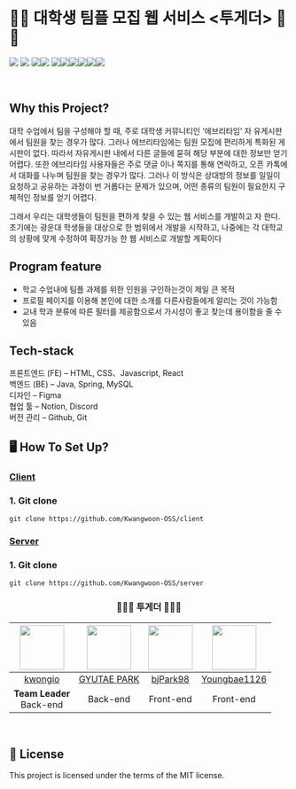 # 🏫🤝 대학생 팀플 모집 웹 서비스 <투게더> 🤝🏫

<img src="https://img.shields.io/badge/GitHub-black?logo=github"> <img src="https://img.shields.io/badge/HTML-orange?logo=html5&logoColor=white">
<img src="https://img.shields.io/badge/CSS-blue?logo=css3&logoColor=white"><img src="https://img.shields.io/badge/JavaScript-yellow?logo=javascript&logoColor=white">
<img src="https://img.shields.io/badge/JavaScript-yellow?logo=javascript&logoColor=white"><img src="https://img.shields.io/badge/React-brightgreen?logo=react&logoColor=white"><img src="https://img.shields.io/badge/Spring-brightgreen?logo=spring&logoColor=white"><img src="https://img.shields.io/badge/MySQL-blue?logo=mysql&logoColor=white"><img src="https://img.shields.io/badge/Figma-brightgreen?logo=figma&logoColor=white"><img src="https://img.shields.io/badge/Notion-lightgrey?logo=notion&logoColor=white">

<br>

## Why this Project?

대학 수업에서 팀을 구성해야 할 때, 주로 대학생 커뮤니티인 ‘에브리타임’ 자
유게시판에서 팀원을 찾는 경우가 많다. 그러나 에브리타임에는 팀원 모집에 
편리하게 특화된 게시판이 없다. 따라서 자유게시판 내에서 다른 글들에 묻혀 
해당 부분에 대한 정보만 얻기 어렵다. 또한 에브리타임 사용자들은 주로 댓글
이나 쪽지를 통해 연락하고, 오픈 카톡에서 대화를 나누며 팀원을 찾는 경우가 
많다. 그러나 이 방식은 상대방의 정보를 일일이 요청하고 공유하는 과정이 번
거롭다는 문제가 있으며, 어떤 종류의 팀원이 필요한지 구체적인 정보를 얻기 
어렵다.

그래서 우리는 대학생들이 팀원을 편하게 찾을 수 있는 웹 서비스를 개발하고
자 한다. 초기에는 광운대 학생들을 대상으로 한 범위에서 개발을 시작하고, 나중에는 각 대학교의 상황에 맞게 수정하여 확장가능 한 웹 서비스로 개발할 
계획이다

## Program feature

- 학교 수업내에 팀플 과제를 위한 인원을 구인하는것이 제일 큰 목적
- 프로필 페이지를 이용해 본인에 대한 소개를 다른사람들에게 알리는 것이 가능함
- 교내 학과 분류에 따른 필터를 제공함으로서 가시성이 좋고 찾는데 용이함을 줄 수 있음

## Tech-stack

프론트엔드 (FE) – HTML, CSS、Javascript, React
<br>
백엔드 (BE) – Java, Spring, MySQL
<br>
디자인 – Figma
<br>
협업 툴 – Notion, Discord
<br>
버전 관리 – Github, Git

## 🖥️ How To Set Up?

### [Client](https://github.com/Kwangwoon-OSS/client)


### 1. Git clone
```shell
git clone https://github.com/Kwangwoon-OSS/client

```

### [Server](https://github.com/Kwangwoon-OSS/server)

### 1. Git clone
```shell
git clone https://github.com/Kwangwoon-OSS/server

```

<div align="center">
  
  ### 🧑‍🤝‍🧑 투게더 🧑‍🤝‍🧑

|<img src="https://avatars.githubusercontent.com/u/43674053?v=4" width="80">|<img src="https://avatars.githubusercontent.com/u/64678476?v=4" width="80">|<img src ="https://avatars.githubusercontent.com/u/113542209?v=4" width="80">|<img src="https://avatars.githubusercontent.com/u/112372174?v=4" width="80">|
|:---:|:---:|:---:|:---:|
|[kwongio](https://github.com/kwongio)|[GYUTAE PARK](https://github.com/doraemon500)|[bjPark98](https://github.com/bjPark98)|[Youngbae1126](https://github.com/Youngbae1126)|
|**Team Leader**<br>Back-end | Back-end | Front-end | Front-end |
  
   </div>
  
  <br>
  
## 🧾 License
 This project is licensed under the terms of the MIT license.





